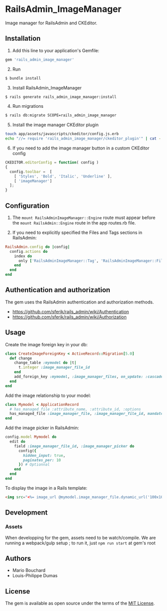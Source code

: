 # RailsAdmin_ImageManager
Image manager for RailsAdmin and CKEditor.

## Installation
1. Add this line to your application's Gemfile:

```ruby
gem 'rails_admin_image_manager'
```

2. Run
```bash
$ bundle install
```

3. Install RailsAdmin_ImageManager
```bash
$ rails generate rails_admin_image_manager:install
```

4. Run migrations
```bash
$ rails db:migrate SCOPE=rails_admin_image_manager
```

5. Install the image manager CKEditor plugin
```bash
touch app/assets/javascripts/ckeditor/config.js.erb
echo "//= require 'rails_admin_image_manager/ckeditor_plugin'" | cat - app/assets/javascripts/ckeditor/config.js.erb > temp && mv temp app/assets/javascripts/ckeditor/config.js.erb
```

6. If you need to add the image manager button in a custom CKEditor config
```js
CKEDITOR.editorConfig = function( config )
{
  config.toolbar =  [
    [ 'Styles', 'Bold', 'Italic', 'Underline' ],
    [ 'imageManager']
  ];
}
```

## Configuration

1. The `mount RailsAdminImageManager::Engine` route must appear before the `mount RailsAdmin::Engine` route in the app routes.rb file.

2. If you need to explicitly specified the Files and Tags sections in RailsAdmin:
```ruby
RailsAdmin.config do |config|
  config.actions do
    index do
      only ['RailsAdminImageManager::Tag', 'RailsAdminImageManager::File']
    end
  end
end
```

## Authentication and authorization

The gem uses the RailsAdmin authentication and authorization methods.

- https://github.com/sferik/rails_admin/wiki/Authentication
- https://github.com/sferik/rails_admin/wiki/Authorization

## Usage

Create the image foreign key in your db:

```ruby
class CreateImageForeignKey < ActiveRecord::Migration[5.0]
  def change
    change_table :mymodel do |t|
      t.integer :image_manager_file_id
    end
    add_foreign_key :mymodel, :image_manager_files, on_update: :cascade, on_delete: :restrict
  end
end
```

Add the image relationship to your model:

```ruby
class Mymodel < ApplicationRecord
  # has_managed_file :attribute_name, :attribute_id, :options
  has_managed_file :image_manager_file, :image_manager_file_id, mandatory: false
end
```

Add the image picker in RailsAdmin:

```ruby
config.model Mymodel do
  edit do
    field :image_manager_file_id, :image_manager_picker do
      config({
        hidden_input: true,
        paginates_per: 10
      }) # Optionnal
    end
  end
end
```

To display the image in a Rails template:

```html
<img src="<%= image_url @mymodel.image_manager_file.dynamic_url('100x100') %>">
```

## Development

### Assets
When developping for the gem, assets need to be watch/compile. We are running a webpack/gulp setup ; to run it, just `npm run start` at gem's root

## Authors
- Mario Bouchard
- Louis-Philippe Dumas

## License
The gem is available as open source under the terms of the [MIT License](http://opensource.org/licenses/MIT).
